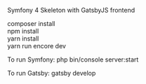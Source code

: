 Symfony 4 Skeleton with GatsbyJS frontend <br>

composer install <br>
npm install <br>
yarn install <br>
yarn run encore dev <br> 

To run Symfony: php bin/console server:start

To run Gatsby: gatsby develop
